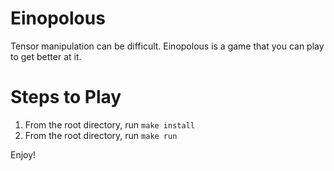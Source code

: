 # Einopolous 

Tensor manipulation can be difficult. Einopolous is a game that you can play to get better at it. 

# Steps to Play

1. From the root directory, run `make install` 
2. From the root directory, run `make run`

Enjoy!